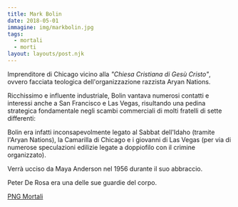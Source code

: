 ```yaml
---
title: Mark Bolin
date: 2018-05-01
immagine: img/markbolin.jpg
tags:
  - mortali
  - morti
layout: layouts/post.njk
---
```


Imprenditore di Chicago vicino alla _"Chiesa Cristiana di Gesù Cristo"_, ovvero facciata teologica dell'organizzazione razzista Aryan Nations.

Ricchissimo e influente industriale, Bolin vantava numerosi contatti e interessi anche a San Francisco e Las Vegas, risultando una pedina strategica fondamentale negli scambi commerciali di molti fratelli di sette differenti:

Bolin era infatti inconsapevolmente legato al Sabbat dell'Idaho (tramite l'Aryan Nations), la Camarilla di Chicago e i giovanni di Las Vegas (per via di numerose speculazioni edilizie legate a doppiofilo con il crimine organizzato).

Verrà ucciso da Maya Anderson nel 1956 durante il suo abbraccio.

Peter De Rosa era una delle sue guardie del corpo.

<a href="http://xabacadabra.com/cursed-legacy/png-mortali.html" class="button back">PNG Mortali</a> 